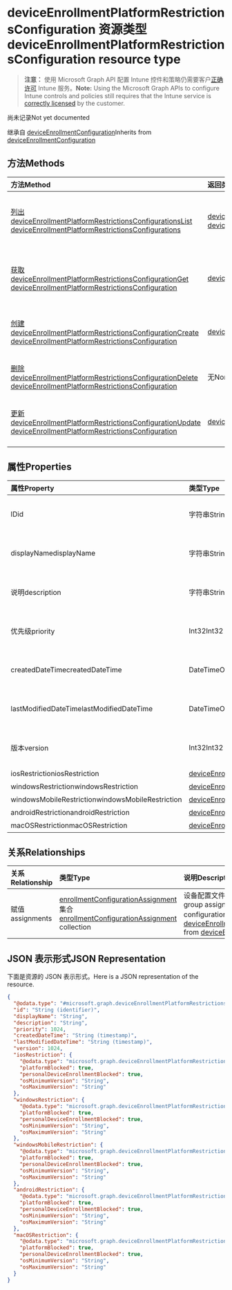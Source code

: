 # <a name="deviceenrollmentplatformrestrictionsconfiguration-resource-type"></a><span data-ttu-id="e482d-101">deviceEnrollmentPlatformRestrictionsConfiguration 资源类型</span><span class="sxs-lookup"><span data-stu-id="e482d-101">deviceEnrollmentPlatformRestrictionsConfiguration resource type</span></span>

> <span data-ttu-id="e482d-102">**注意：** 使用 Microsoft Graph API 配置 Intune 控件和策略仍需要客户[正确许可](https://go.microsoft.com/fwlink/?linkid=839381) Intune 服务。</span><span class="sxs-lookup"><span data-stu-id="e482d-102">**Note:** Using the Microsoft Graph APIs to configure Intune controls and policies still requires that the Intune service is [correctly licensed](https://go.microsoft.com/fwlink/?linkid=839381) by the customer.</span></span>

<span data-ttu-id="e482d-103">尚未记录</span><span class="sxs-lookup"><span data-stu-id="e482d-103">Not yet documented</span></span>

<span data-ttu-id="e482d-104">继承自 [deviceEnrollmentConfiguration](../resources/intune_onboarding_deviceenrollmentconfiguration.md)</span><span class="sxs-lookup"><span data-stu-id="e482d-104">Inherits from [deviceEnrollmentConfiguration](../resources/intune_onboarding_deviceenrollmentconfiguration.md)</span></span>

## <a name="methods"></a><span data-ttu-id="e482d-105">方法</span><span class="sxs-lookup"><span data-stu-id="e482d-105">Methods</span></span>
|<span data-ttu-id="e482d-106">方法</span><span class="sxs-lookup"><span data-stu-id="e482d-106">Method</span></span>|<span data-ttu-id="e482d-107">返回类型</span><span class="sxs-lookup"><span data-stu-id="e482d-107">Return Type</span></span>|<span data-ttu-id="e482d-108">说明</span><span class="sxs-lookup"><span data-stu-id="e482d-108">Description</span></span>|
|:---|:---|:---|
|[<span data-ttu-id="e482d-109">列出 deviceEnrollmentPlatformRestrictionsConfigurations</span><span class="sxs-lookup"><span data-stu-id="e482d-109">List deviceEnrollmentPlatformRestrictionsConfigurations</span></span>](../api/intune_onboarding_deviceenrollmentplatformrestrictionsconfiguration_list.md)|<span data-ttu-id="e482d-110">[deviceEnrollmentPlatformRestrictionsConfiguration](../resources/intune_onboarding_deviceenrollmentplatformrestrictionsconfiguration.md) 集合</span><span class="sxs-lookup"><span data-stu-id="e482d-110">[deviceEnrollmentPlatformRestrictionsConfiguration](../resources/intune_onboarding_deviceenrollmentplatformrestrictionsconfiguration.md) collection</span></span>|<span data-ttu-id="e482d-111">列出 [deviceEnrollmentPlatformRestrictionsConfiguration](../resources/intune_onboarding_deviceenrollmentplatformrestrictionsconfiguration.md) 对象的属性和关系。</span><span class="sxs-lookup"><span data-stu-id="e482d-111">List properties and relationships of the [deviceEnrollmentPlatformRestrictionsConfiguration](../resources/intune_onboarding_deviceenrollmentplatformrestrictionsconfiguration.md) objects.</span></span>|
|[<span data-ttu-id="e482d-112">获取 deviceEnrollmentPlatformRestrictionsConfiguration</span><span class="sxs-lookup"><span data-stu-id="e482d-112">Get deviceEnrollmentPlatformRestrictionsConfiguration</span></span>](../api/intune_onboarding_deviceenrollmentplatformrestrictionsconfiguration_get.md)|[<span data-ttu-id="e482d-113">deviceEnrollmentPlatformRestrictionsConfiguration</span><span class="sxs-lookup"><span data-stu-id="e482d-113">deviceEnrollmentPlatformRestrictionsConfiguration</span></span>](../resources/intune_onboarding_deviceenrollmentplatformrestrictionsconfiguration.md)|<span data-ttu-id="e482d-114">读取 [deviceEnrollmentPlatformRestrictionsConfiguration](../resources/intune_onboarding_deviceenrollmentplatformrestrictionsconfiguration.md) 对象的属性和关系。</span><span class="sxs-lookup"><span data-stu-id="e482d-114">Read properties and relationships of the [deviceEnrollmentPlatformRestrictionsConfiguration](../resources/intune_onboarding_deviceenrollmentplatformrestrictionsconfiguration.md) object.</span></span>|
|[<span data-ttu-id="e482d-115">创建 deviceEnrollmentPlatformRestrictionsConfiguration</span><span class="sxs-lookup"><span data-stu-id="e482d-115">Create deviceEnrollmentPlatformRestrictionsConfiguration</span></span>](../api/intune_onboarding_deviceenrollmentplatformrestrictionsconfiguration_create.md)|[<span data-ttu-id="e482d-116">deviceEnrollmentPlatformRestrictionsConfiguration</span><span class="sxs-lookup"><span data-stu-id="e482d-116">deviceEnrollmentPlatformRestrictionsConfiguration</span></span>](../resources/intune_onboarding_deviceenrollmentplatformrestrictionsconfiguration.md)|<span data-ttu-id="e482d-117">创建新的 [deviceEnrollmentPlatformRestrictionsConfiguration](../resources/intune_onboarding_deviceenrollmentplatformrestrictionsconfiguration.md) 对象。</span><span class="sxs-lookup"><span data-stu-id="e482d-117">Create a new [deviceEnrollmentPlatformRestrictionsConfiguration](../resources/intune_onboarding_deviceenrollmentplatformrestrictionsconfiguration.md) object.</span></span>|
|[<span data-ttu-id="e482d-118">删除 deviceEnrollmentPlatformRestrictionsConfiguration</span><span class="sxs-lookup"><span data-stu-id="e482d-118">Delete deviceEnrollmentPlatformRestrictionsConfiguration</span></span>](../api/intune_onboarding_deviceenrollmentplatformrestrictionsconfiguration_delete.md)|<span data-ttu-id="e482d-119">无</span><span class="sxs-lookup"><span data-stu-id="e482d-119">None</span></span>|<span data-ttu-id="e482d-120">删除 [deviceEnrollmentPlatformRestrictionsConfiguration](../resources/intune_onboarding_deviceenrollmentplatformrestrictionsconfiguration.md)。</span><span class="sxs-lookup"><span data-stu-id="e482d-120">Deletes a [deviceEnrollmentPlatformRestrictionsConfiguration](../resources/intune_onboarding_deviceenrollmentplatformrestrictionsconfiguration.md).</span></span>|
|[<span data-ttu-id="e482d-121">更新 deviceEnrollmentPlatformRestrictionsConfiguration</span><span class="sxs-lookup"><span data-stu-id="e482d-121">Update deviceEnrollmentPlatformRestrictionsConfiguration</span></span>](../api/intune_onboarding_deviceenrollmentplatformrestrictionsconfiguration_update.md)|[<span data-ttu-id="e482d-122">deviceEnrollmentPlatformRestrictionsConfiguration</span><span class="sxs-lookup"><span data-stu-id="e482d-122">deviceEnrollmentPlatformRestrictionsConfiguration</span></span>](../resources/intune_onboarding_deviceenrollmentplatformrestrictionsconfiguration.md)|<span data-ttu-id="e482d-123">更新 [deviceEnrollmentPlatformRestrictionsConfiguration](../resources/intune_onboarding_deviceenrollmentplatformrestrictionsconfiguration.md) 对象的属性。</span><span class="sxs-lookup"><span data-stu-id="e482d-123">Update the properties of a [deviceEnrollmentPlatformRestrictionsConfiguration](../resources/intune_onboarding_deviceenrollmentplatformrestrictionsconfiguration.md) object.</span></span>|

## <a name="properties"></a><span data-ttu-id="e482d-124">属性</span><span class="sxs-lookup"><span data-stu-id="e482d-124">Properties</span></span>
|<span data-ttu-id="e482d-125">属性</span><span class="sxs-lookup"><span data-stu-id="e482d-125">Property</span></span>|<span data-ttu-id="e482d-126">类型</span><span class="sxs-lookup"><span data-stu-id="e482d-126">Type</span></span>|<span data-ttu-id="e482d-127">说明</span><span class="sxs-lookup"><span data-stu-id="e482d-127">Description</span></span>|
|:---|:---|:---|
|<span data-ttu-id="e482d-128">ID</span><span class="sxs-lookup"><span data-stu-id="e482d-128">id</span></span>|<span data-ttu-id="e482d-129">字符串</span><span class="sxs-lookup"><span data-stu-id="e482d-129">String</span></span>|<span data-ttu-id="e482d-130">尚未记录。继承自 [deviceEnrollmentConfiguration](../resources/intune_onboarding_deviceenrollmentconfiguration.md)</span><span class="sxs-lookup"><span data-stu-id="e482d-130">Not yet documented Inherited from [deviceEnrollmentConfiguration](../resources/intune_onboarding_deviceenrollmentconfiguration.md)</span></span>|
|<span data-ttu-id="e482d-131">displayName</span><span class="sxs-lookup"><span data-stu-id="e482d-131">displayName</span></span>|<span data-ttu-id="e482d-132">字符串</span><span class="sxs-lookup"><span data-stu-id="e482d-132">String</span></span>|<span data-ttu-id="e482d-133">尚未记录。继承自 [deviceEnrollmentConfiguration](../resources/intune_onboarding_deviceenrollmentconfiguration.md)</span><span class="sxs-lookup"><span data-stu-id="e482d-133">Not yet documented Inherited from [deviceEnrollmentConfiguration](../resources/intune_onboarding_deviceenrollmentconfiguration.md)</span></span>|
|<span data-ttu-id="e482d-134">说明</span><span class="sxs-lookup"><span data-stu-id="e482d-134">description</span></span>|<span data-ttu-id="e482d-135">字符串</span><span class="sxs-lookup"><span data-stu-id="e482d-135">String</span></span>|<span data-ttu-id="e482d-136">尚未记录。继承自 [deviceEnrollmentConfiguration](../resources/intune_onboarding_deviceenrollmentconfiguration.md)</span><span class="sxs-lookup"><span data-stu-id="e482d-136">Not yet documented Inherited from [deviceEnrollmentConfiguration](../resources/intune_onboarding_deviceenrollmentconfiguration.md)</span></span>|
|<span data-ttu-id="e482d-137">优先级</span><span class="sxs-lookup"><span data-stu-id="e482d-137">priority</span></span>|<span data-ttu-id="e482d-138">Int32</span><span class="sxs-lookup"><span data-stu-id="e482d-138">Int32</span></span>|<span data-ttu-id="e482d-139">尚未记录。继承自 [deviceEnrollmentConfiguration](../resources/intune_onboarding_deviceenrollmentconfiguration.md)</span><span class="sxs-lookup"><span data-stu-id="e482d-139">Not yet documented Inherited from [deviceEnrollmentConfiguration](../resources/intune_onboarding_deviceenrollmentconfiguration.md)</span></span>|
|<span data-ttu-id="e482d-140">createdDateTime</span><span class="sxs-lookup"><span data-stu-id="e482d-140">createdDateTime</span></span>|<span data-ttu-id="e482d-141">DateTimeOffset</span><span class="sxs-lookup"><span data-stu-id="e482d-141">DateTimeOffset</span></span>|<span data-ttu-id="e482d-142">尚未记录。继承自 [deviceEnrollmentConfiguration](../resources/intune_onboarding_deviceenrollmentconfiguration.md)</span><span class="sxs-lookup"><span data-stu-id="e482d-142">Not yet documented Inherited from [deviceEnrollmentConfiguration](../resources/intune_onboarding_deviceenrollmentconfiguration.md)</span></span>|
|<span data-ttu-id="e482d-143">lastModifiedDateTime</span><span class="sxs-lookup"><span data-stu-id="e482d-143">lastModifiedDateTime</span></span>|<span data-ttu-id="e482d-144">DateTimeOffset</span><span class="sxs-lookup"><span data-stu-id="e482d-144">DateTimeOffset</span></span>|<span data-ttu-id="e482d-145">尚未记录。继承自 [deviceEnrollmentConfiguration](../resources/intune_onboarding_deviceenrollmentconfiguration.md)</span><span class="sxs-lookup"><span data-stu-id="e482d-145">Not yet documented Inherited from [deviceEnrollmentConfiguration](../resources/intune_onboarding_deviceenrollmentconfiguration.md)</span></span>|
|<span data-ttu-id="e482d-146">版本</span><span class="sxs-lookup"><span data-stu-id="e482d-146">version</span></span>|<span data-ttu-id="e482d-147">Int32</span><span class="sxs-lookup"><span data-stu-id="e482d-147">Int32</span></span>|<span data-ttu-id="e482d-148">尚未记录。继承自 [deviceEnrollmentConfiguration](../resources/intune_onboarding_deviceenrollmentconfiguration.md)</span><span class="sxs-lookup"><span data-stu-id="e482d-148">Not yet documented Inherited from [deviceEnrollmentConfiguration](../resources/intune_onboarding_deviceenrollmentconfiguration.md)</span></span>|
|<span data-ttu-id="e482d-149">iosRestriction</span><span class="sxs-lookup"><span data-stu-id="e482d-149">iosRestriction</span></span>|[<span data-ttu-id="e482d-150">deviceEnrollmentPlatformRestriction</span><span class="sxs-lookup"><span data-stu-id="e482d-150">deviceEnrollmentPlatformRestriction</span></span>](../resources/intune_onboarding_deviceenrollmentplatformrestriction.md)|<span data-ttu-id="e482d-151">尚未记录</span><span class="sxs-lookup"><span data-stu-id="e482d-151">Not yet documented</span></span>|
|<span data-ttu-id="e482d-152">windowsRestriction</span><span class="sxs-lookup"><span data-stu-id="e482d-152">windowsRestriction</span></span>|[<span data-ttu-id="e482d-153">deviceEnrollmentPlatformRestriction</span><span class="sxs-lookup"><span data-stu-id="e482d-153">deviceEnrollmentPlatformRestriction</span></span>](../resources/intune_onboarding_deviceenrollmentplatformrestriction.md)|<span data-ttu-id="e482d-154">尚未记录</span><span class="sxs-lookup"><span data-stu-id="e482d-154">Not yet documented</span></span>|
|<span data-ttu-id="e482d-155">windowsMobileRestriction</span><span class="sxs-lookup"><span data-stu-id="e482d-155">windowsMobileRestriction</span></span>|[<span data-ttu-id="e482d-156">deviceEnrollmentPlatformRestriction</span><span class="sxs-lookup"><span data-stu-id="e482d-156">deviceEnrollmentPlatformRestriction</span></span>](../resources/intune_onboarding_deviceenrollmentplatformrestriction.md)|<span data-ttu-id="e482d-157">尚未记录</span><span class="sxs-lookup"><span data-stu-id="e482d-157">Not yet documented</span></span>|
|<span data-ttu-id="e482d-158">androidRestriction</span><span class="sxs-lookup"><span data-stu-id="e482d-158">androidRestriction</span></span>|[<span data-ttu-id="e482d-159">deviceEnrollmentPlatformRestriction</span><span class="sxs-lookup"><span data-stu-id="e482d-159">deviceEnrollmentPlatformRestriction</span></span>](../resources/intune_onboarding_deviceenrollmentplatformrestriction.md)|<span data-ttu-id="e482d-160">尚未记录</span><span class="sxs-lookup"><span data-stu-id="e482d-160">Not yet documented</span></span>|
|<span data-ttu-id="e482d-161">macOSRestriction</span><span class="sxs-lookup"><span data-stu-id="e482d-161">macOSRestriction</span></span>|[<span data-ttu-id="e482d-162">deviceEnrollmentPlatformRestriction</span><span class="sxs-lookup"><span data-stu-id="e482d-162">deviceEnrollmentPlatformRestriction</span></span>](../resources/intune_onboarding_deviceenrollmentplatformrestriction.md)|<span data-ttu-id="e482d-163">尚未记录</span><span class="sxs-lookup"><span data-stu-id="e482d-163">Not yet documented</span></span>|

## <a name="relationships"></a><span data-ttu-id="e482d-164">关系</span><span class="sxs-lookup"><span data-stu-id="e482d-164">Relationships</span></span>
|<span data-ttu-id="e482d-165">关系</span><span class="sxs-lookup"><span data-stu-id="e482d-165">Relationship</span></span>|<span data-ttu-id="e482d-166">类型</span><span class="sxs-lookup"><span data-stu-id="e482d-166">Type</span></span>|<span data-ttu-id="e482d-167">说明</span><span class="sxs-lookup"><span data-stu-id="e482d-167">Description</span></span>|
|:---|:---|:---|
|<span data-ttu-id="e482d-168">赋值</span><span class="sxs-lookup"><span data-stu-id="e482d-168">assignments</span></span>|<span data-ttu-id="e482d-169">[enrollmentConfigurationAssignment](../resources/intune_onboarding_enrollmentconfigurationassignment.md) 集合</span><span class="sxs-lookup"><span data-stu-id="e482d-169">[enrollmentConfigurationAssignment](../resources/intune_onboarding_enrollmentconfigurationassignment.md) collection</span></span>|<span data-ttu-id="e482d-170">设备配置文件的组分配列表。</span><span class="sxs-lookup"><span data-stu-id="e482d-170">The list of group assignments for the device configuration profile.</span></span> <span data-ttu-id="e482d-171">继承自 [deviceEnrollmentConfiguration](../resources/intune_onboarding_deviceenrollmentconfiguration.md)</span><span class="sxs-lookup"><span data-stu-id="e482d-171">Inherited from [deviceEnrollmentConfiguration](../resources/intune_onboarding_deviceenrollmentconfiguration.md)</span></span>|

## <a name="json-representation"></a><span data-ttu-id="e482d-172">JSON 表示形式</span><span class="sxs-lookup"><span data-stu-id="e482d-172">JSON Representation</span></span>
<span data-ttu-id="e482d-173">下面是资源的 JSON 表示形式。</span><span class="sxs-lookup"><span data-stu-id="e482d-173">Here is a JSON representation of the resource.</span></span>
<!--{
  "blockType": "resource",
  "baseType": "microsoft.graph.deviceEnrollmentConfiguration",
  "keyProperty": "id",
  "@odata.type": "microsoft.graph.deviceEnrollmentPlatformRestrictionsConfiguration"
}-->
``` json
{
  "@odata.type": "#microsoft.graph.deviceEnrollmentPlatformRestrictionsConfiguration",
  "id": "String (identifier)",
  "displayName": "String",
  "description": "String",
  "priority": 1024,
  "createdDateTime": "String (timestamp)",
  "lastModifiedDateTime": "String (timestamp)",
  "version": 1024,
  "iosRestriction": {
    "@odata.type": "microsoft.graph.deviceEnrollmentPlatformRestriction",
    "platformBlocked": true,
    "personalDeviceEnrollmentBlocked": true,
    "osMinimumVersion": "String",
    "osMaximumVersion": "String"
  },
  "windowsRestriction": {
    "@odata.type": "microsoft.graph.deviceEnrollmentPlatformRestriction",
    "platformBlocked": true,
    "personalDeviceEnrollmentBlocked": true,
    "osMinimumVersion": "String",
    "osMaximumVersion": "String"
  },
  "windowsMobileRestriction": {
    "@odata.type": "microsoft.graph.deviceEnrollmentPlatformRestriction",
    "platformBlocked": true,
    "personalDeviceEnrollmentBlocked": true,
    "osMinimumVersion": "String",
    "osMaximumVersion": "String"
  },
  "androidRestriction": {
    "@odata.type": "microsoft.graph.deviceEnrollmentPlatformRestriction",
    "platformBlocked": true,
    "personalDeviceEnrollmentBlocked": true,
    "osMinimumVersion": "String",
    "osMaximumVersion": "String"
  },
  "macOSRestriction": {
    "@odata.type": "microsoft.graph.deviceEnrollmentPlatformRestriction",
    "platformBlocked": true,
    "personalDeviceEnrollmentBlocked": true,
    "osMinimumVersion": "String",
    "osMaximumVersion": "String"
  }
}
```








